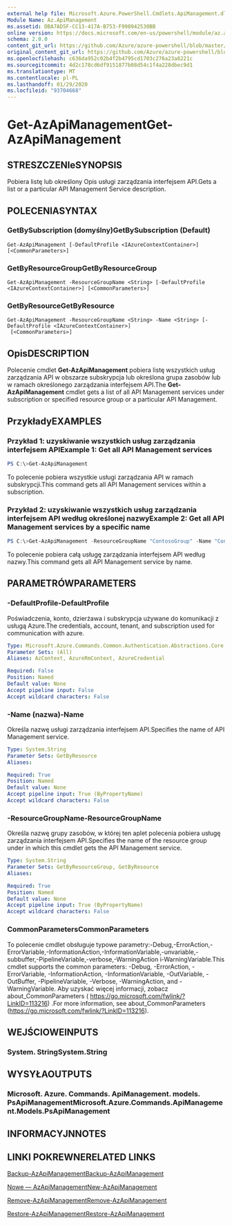 ```yaml
---
external help file: Microsoft.Azure.PowerShell.Cmdlets.ApiManagement.dll-Help.xml
Module Name: Az.ApiManagement
ms.assetid: DBA7AD5F-CC13-417A-B753-F998942530BB
online version: https://docs.microsoft.com/en-us/powershell/module/az.apimanagement/get-azapimanagement
schema: 2.0.0
content_git_url: https://github.com/Azure/azure-powershell/blob/master/src/ApiManagement/ApiManagement/help/Get-AzApiManagement.md
original_content_git_url: https://github.com/Azure/azure-powershell/blob/master/src/ApiManagement/ApiManagement/help/Get-AzApiManagement.md
ms.openlocfilehash: c636da952c02b4f2b4795cd1703c276a23a8221c
ms.sourcegitcommit: 4d2c178cd6df9151877b08d54c1f4a228dbec9d1
ms.translationtype: MT
ms.contentlocale: pl-PL
ms.lasthandoff: 01/29/2020
ms.locfileid: "93704668"
---
```

# <span data-ttu-id="b1c12-101">Get-AzApiManagement</span><span class="sxs-lookup"><span data-stu-id="b1c12-101">Get-AzApiManagement</span></span>

## <span data-ttu-id="b1c12-102">STRESZCZENIe</span><span class="sxs-lookup"><span data-stu-id="b1c12-102">SYNOPSIS</span></span>
<span data-ttu-id="b1c12-103">Pobiera listę lub określony Opis usługi zarządzania interfejsem API.</span><span class="sxs-lookup"><span data-stu-id="b1c12-103">Gets a list or a particular API Management Service description.</span></span>

## <span data-ttu-id="b1c12-104">POLECENIA</span><span class="sxs-lookup"><span data-stu-id="b1c12-104">SYNTAX</span></span>

### <span data-ttu-id="b1c12-105">GetBySubscription (domyślny)</span><span class="sxs-lookup"><span data-stu-id="b1c12-105">GetBySubscription (Default)</span></span>
```
Get-AzApiManagement [-DefaultProfile <IAzureContextContainer>] [<CommonParameters>]
```

### <span data-ttu-id="b1c12-106">GetByResourceGroup</span><span class="sxs-lookup"><span data-stu-id="b1c12-106">GetByResourceGroup</span></span>
```
Get-AzApiManagement -ResourceGroupName <String> [-DefaultProfile <IAzureContextContainer>] [<CommonParameters>]
```

### <span data-ttu-id="b1c12-107">GetByResource</span><span class="sxs-lookup"><span data-stu-id="b1c12-107">GetByResource</span></span>
```
Get-AzApiManagement -ResourceGroupName <String> -Name <String> [-DefaultProfile <IAzureContextContainer>]
 [<CommonParameters>]
```

## <span data-ttu-id="b1c12-108">Opis</span><span class="sxs-lookup"><span data-stu-id="b1c12-108">DESCRIPTION</span></span>
<span data-ttu-id="b1c12-109">Polecenie cmdlet **Get-AzApiManagement** pobiera listę wszystkich usług zarządzania API w obszarze subskrypcja lub określona grupa zasobów lub w ramach określonego zarządzania interfejsem API.</span><span class="sxs-lookup"><span data-stu-id="b1c12-109">The **Get-AzApiManagement** cmdlet gets a list of all API Management services under subscription or specified resource group or a particular API Management.</span></span>

## <span data-ttu-id="b1c12-110">Przykłady</span><span class="sxs-lookup"><span data-stu-id="b1c12-110">EXAMPLES</span></span>

### <span data-ttu-id="b1c12-111">Przykład 1: uzyskiwanie wszystkich usług zarządzania interfejsem API</span><span class="sxs-lookup"><span data-stu-id="b1c12-111">Example 1: Get all API Management services</span></span>
```powershell
PS C:\>Get-AzApiManagement
```

<span data-ttu-id="b1c12-112">To polecenie pobiera wszystkie usługi zarządzania API w ramach subskrypcji.</span><span class="sxs-lookup"><span data-stu-id="b1c12-112">This command gets all API Management services within a subscription.</span></span>

### <span data-ttu-id="b1c12-113">Przykład 2: uzyskiwanie wszystkich usług zarządzania interfejsem API według określonej nazwy</span><span class="sxs-lookup"><span data-stu-id="b1c12-113">Example 2: Get all API Management services by a specific name</span></span>
```powershell
PS C:\>Get-AzApiManagement -ResourceGroupName "ContosoGroup" -Name "ContosoApi"
```

<span data-ttu-id="b1c12-114">To polecenie pobiera całą usługę zarządzania interfejsem API według nazwy.</span><span class="sxs-lookup"><span data-stu-id="b1c12-114">This command gets all API Management service by name.</span></span>

## <span data-ttu-id="b1c12-115">PARAMETRÓW</span><span class="sxs-lookup"><span data-stu-id="b1c12-115">PARAMETERS</span></span>

### <span data-ttu-id="b1c12-116">-DefaultProfile</span><span class="sxs-lookup"><span data-stu-id="b1c12-116">-DefaultProfile</span></span>
<span data-ttu-id="b1c12-117">Poświadczenia, konto, dzierżawa i subskrypcja używane do komunikacji z usługą Azure.</span><span class="sxs-lookup"><span data-stu-id="b1c12-117">The credentials, account, tenant, and subscription used for communication with azure.</span></span>

```yaml
Type: Microsoft.Azure.Commands.Common.Authentication.Abstractions.Core.IAzureContextContainer
Parameter Sets: (All)
Aliases: AzContext, AzureRmContext, AzureCredential

Required: False
Position: Named
Default value: None
Accept pipeline input: False
Accept wildcard characters: False
```

### <span data-ttu-id="b1c12-118">-Name (nazwa)</span><span class="sxs-lookup"><span data-stu-id="b1c12-118">-Name</span></span>
<span data-ttu-id="b1c12-119">Określa nazwę usługi zarządzania interfejsem API.</span><span class="sxs-lookup"><span data-stu-id="b1c12-119">Specifies the name of API Management service.</span></span>

```yaml
Type: System.String
Parameter Sets: GetByResource
Aliases:

Required: True
Position: Named
Default value: None
Accept pipeline input: True (ByPropertyName)
Accept wildcard characters: False
```

### <span data-ttu-id="b1c12-120">-ResourceGroupName</span><span class="sxs-lookup"><span data-stu-id="b1c12-120">-ResourceGroupName</span></span>
<span data-ttu-id="b1c12-121">Określa nazwę grupy zasobów, w której ten aplet polecenia pobiera usługę zarządzania interfejsem API.</span><span class="sxs-lookup"><span data-stu-id="b1c12-121">Specifies the name of the resource group under in which this cmdlet gets the API Management service.</span></span>

```yaml
Type: System.String
Parameter Sets: GetByResourceGroup, GetByResource
Aliases:

Required: True
Position: Named
Default value: None
Accept pipeline input: True (ByPropertyName)
Accept wildcard characters: False
```

### <span data-ttu-id="b1c12-122">CommonParameters</span><span class="sxs-lookup"><span data-stu-id="b1c12-122">CommonParameters</span></span>
<span data-ttu-id="b1c12-123">To polecenie cmdlet obsługuje typowe parametry:-Debug,-ErrorAction,-ErrorVariable,-InformationAction,-InformationVariable,-unvariable,-subbuffer,-PipelineVariable,-verbose,-WarningAction i-WarningVariable.</span><span class="sxs-lookup"><span data-stu-id="b1c12-123">This cmdlet supports the common parameters: -Debug, -ErrorAction, -ErrorVariable, -InformationAction, -InformationVariable, -OutVariable, -OutBuffer, -PipelineVariable, -Verbose, -WarningAction, and -WarningVariable.</span></span> <span data-ttu-id="b1c12-124">Aby uzyskać więcej informacji, zobacz about_CommonParameters ( https://go.microsoft.com/fwlink/?LinkID=113216) .</span><span class="sxs-lookup"><span data-stu-id="b1c12-124">For more information, see about_CommonParameters (https://go.microsoft.com/fwlink/?LinkID=113216).</span></span>

## <span data-ttu-id="b1c12-125">WEJŚCIOWE</span><span class="sxs-lookup"><span data-stu-id="b1c12-125">INPUTS</span></span>

### <span data-ttu-id="b1c12-126">System. String</span><span class="sxs-lookup"><span data-stu-id="b1c12-126">System.String</span></span>

## <span data-ttu-id="b1c12-127">WYSYŁA</span><span class="sxs-lookup"><span data-stu-id="b1c12-127">OUTPUTS</span></span>

### <span data-ttu-id="b1c12-128">Microsoft. Azure. Commands. ApiManagement. models. PsApiManagement</span><span class="sxs-lookup"><span data-stu-id="b1c12-128">Microsoft.Azure.Commands.ApiManagement.Models.PsApiManagement</span></span>

## <span data-ttu-id="b1c12-129">INFORMACYJN</span><span class="sxs-lookup"><span data-stu-id="b1c12-129">NOTES</span></span>

## <span data-ttu-id="b1c12-130">LINKI POKREWNE</span><span class="sxs-lookup"><span data-stu-id="b1c12-130">RELATED LINKS</span></span>

[<span data-ttu-id="b1c12-131">Backup-AzApiManagement</span><span class="sxs-lookup"><span data-stu-id="b1c12-131">Backup-AzApiManagement</span></span>](./Backup-AzApiManagement.md)

[<span data-ttu-id="b1c12-132">Nowe — AzApiManagement</span><span class="sxs-lookup"><span data-stu-id="b1c12-132">New-AzApiManagement</span></span>](./New-AzApiManagement.md)

[<span data-ttu-id="b1c12-133">Remove-AzApiManagement</span><span class="sxs-lookup"><span data-stu-id="b1c12-133">Remove-AzApiManagement</span></span>](./Remove-AzApiManagement.md)

[<span data-ttu-id="b1c12-134">Restore-AzApiManagement</span><span class="sxs-lookup"><span data-stu-id="b1c12-134">Restore-AzApiManagement</span></span>](./Restore-AzApiManagement.md)


